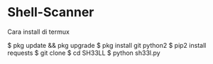 # Shell-Scanner

Cara install di termux

$ pkg update && pkg upgrade
$ pkg install git python2
$ pip2 install requests
$ git clone
$ cd SH33LL
$ python sh33l.py
